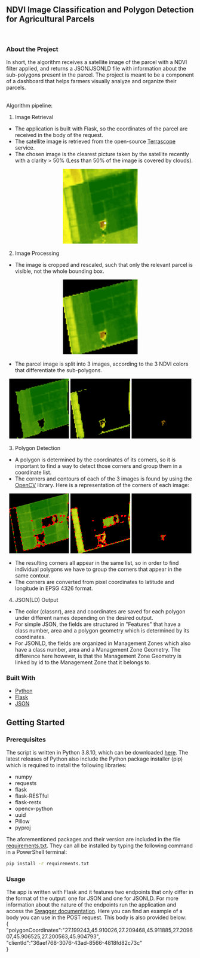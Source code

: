 <!-- ABOUT THE PROJECT -->
## NDVI Image Classification and Polygon Detection for Agricultural Parcels

<br/>

### About the Project


In short, the algorithm receives a satellite image of the parcel with a NDVI filter applied, and returns a JSON/JSONLD file with information about
the sub-polygons present in the parcel.
The project is meant to be a component of a dashboard that helps farmers visually analyze and organize their parcels.

<br />
Algorithm pipeline:

1. Image Retrieval
- The application is built with Flask, so the coordinates of the parcel are received in the body of the request.
- The satellite image is retrieved from the open-source [Terrascope](https://terrascope.be/en) service.
- The chosen image is the clearest picture taken by the satellite recently with a clarity > 50% (Less than 50% of the image is covered by clouds).
<p align="center">
  <a>
    <img src="src/resources/images/image.png" alt="Initial image" width="200" height="200">
  </a>
</p>


2. Image Processing
- The image is cropped and rescaled, such that only the relevant parcel is visible, not the whole bounding box.
<p align="center">
  <a>
    <img src="src/resources/images/dst.png" alt="Cropped image" width="200" height="200">
  </a>
</p>

- The parcel image is split into 3 images, according to the 3 NDVI colors that differentiate the sub-polygons.

<p align="center">
  <a>
    <img src="src/resources/images/green.png" alt="Green mask" width="160" height="160">
  </a>
  <a>
    <img src="src/resources/images/yellow.png" alt="Yellow mask" width="160" height="160">
  </a>
  <a>
    <img src="src/resources/images/brown.png" alt="Brown mask" width="160" height="160">
  </a>
</p>


3. Polygon Detection
- A polygon is determined by the coordinates of its corners, so it is important to find a way to detect those corners and group them in a coordinate list.
- The corners and contours of each of the 3 images is found by using the [OpenCV](https://opencv.org/) library. Here is a representation of the corners of each image:
<p align="center">
  <a>
    <img src="src/resources/images/greenpoints.png" alt="Green mask" width="160" height="160">
  </a>
  <a>
    <img src="src/resources/images/yellowpoints.png" alt="Yellow mask" width="160" height="160">
  </a>
  <a>
    <img src="src/resources/images/brownpoints.png" alt="Brown mask" width="160" height="160">
  </a>
</p>

- The resulting corners all appear in the same list, so in order to find individual polygons we have to group the corners that appear in the same contour.
- The corners are converted from pixel coordinates to latitude and longitude in EPSG 4326 format.


4. JSON(LD) Output
- The color (classnr), area and coordinates are saved for each polygon under different names depending on the desired output.
- For simple JSON, the fields are structured in "Features" that have a class number, area and a polygon geometry which is determined by its coordinates.
- For JSONLD, the fields are organized in Management Zones which also have a class number, area and a Management Zone Geometry. The difference here however, is that the Management Zone Geometry is linked by id to the Management Zone that it belongs to. 


### Built With

* [Python](https://www.python.org/)
* [Flask](https://palletsprojects.com/p/flask/)
* [JSON](https://www.json.org/json-en.html)


<!-- GETTING STARTED -->
## Getting Started


### Prerequisites

The script is written in Python 3.8.10, which can be downloaded [here](https://www.python.org/downloads/).
The latest releases of Python also include the Python package installer (pip) which is required to install the
following libraries:

* numpy
* requests
* flask
* flask-RESTful
* flask-restx
* opencv-python
* uuid
* Pillow
* pyproj

The aforementioned packages and their version are included in the file [requirements.txt](requirements.txt). They can all be installed by typing the following command in a PowerShell terminal:

  ```sh
  pip install -r requirements.txt
  ```

### Usage

The app is written with Flask and it features two endpoints that only differ in the format of the output: one for JSON and one for JSONLD. For more information about the nature of the endpoints run the application and access the [Swagger documentation](http://127.0.0.1:5000/).
Here you can find an example of a body you can use in the POST request.
This body is also provided below:  
{
"polygonCoordinates":"27.199243,45.910026,27.209468,45.911885,27.209607,45.906525,27.200563,45.904793",  
"clientId":"36aef768-3076-43ad-8566-4818fd82c73c"  
}


